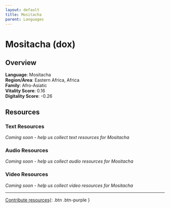 ```yaml
---
layout: default
title: Mositacha
parent: Languages
---
```


# Mositacha (dox)

## Overview

**Language**: Mositacha  
**Region/Area**: Eastern Africa, Africa  
**Family**: Afro-Asiatic  
**Vitality Score**: 0.16  
**Digitality Score**: -0.26  

## Resources

### Text Resources
*Coming soon - help us collect text resources for Mositacha*

### Audio Resources
*Coming soon - help us collect audio resources for Mositacha*

### Video Resources
*Coming soon - help us collect video resources for Mositacha*

---

[Contribute resources](https://fairtrain.github.io/){: .btn .btn-purple }
